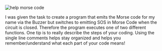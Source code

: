 ![help morse code](https://user-images.githubusercontent.com/124649732/233250139-66cd55b4-1462-4d3b-ab54-e5e566749d14.jpeg)

I was given the task to create a program that emits the Morse code for my name via the Buzzer but switches to emitting SOS in Morse Code when the circuit is closed. Therefore the program executes one of two different functions. 
One tip is to really describe the steps of your coding. Using the single line comments helps stay organized and helps you remember/understand what each part of your code means!

